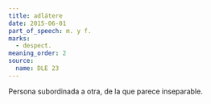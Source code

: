 ```yaml
---
title: adlátere
date: 2015-06-01
part_of_speech: m. y f.
marks:
  - despect.
meaning_order: 2
source:
  name: DLE 23
---
```


Persona subordinada a otra, de la que parece inseparable.
